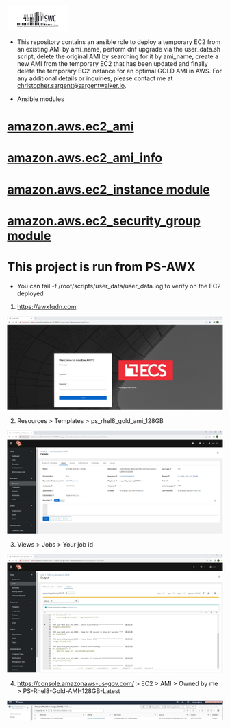 ![alt text](swclogo.jpg)
* This repository contains an ansible role to deploy a temporary EC2 from an existing AMI by ami_name, perform dnf upgrade via the user_data.sh script, delete the original AMI by searching for it by ami_name, create a new AMI from the temporary EC2 that has been updated and finally delete the temporary EC2 instance for an optimal GOLD AMI in AWS. For any additional details or inquiries, please contact me at christopher.sargent@sargentwalker.io.

* Ansible modules
# [amazon.aws.ec2_ami](https://docs.ansible.com/ansible/latest/collections/amazon/aws/ec2_ami_module.html)
# [amazon.aws.ec2_ami_info](https://docs.ansible.com/ansible/2.10/collections/amazon/aws/ec2_ami_info_module.html#ansible-collections-amazon-aws-ec2-ami-info-module)
# [amazon.aws.ec2_instance module](https://docs.ansible.com/ansible/latest/collections/amazon/aws/ec2_instance_module.html)
# [amazon.aws.ec2_security_group module](https://docs.ansible.com/ansible/latest/collections/amazon/aws/ec2_security_group_module.html)

# This project is run from PS-AWX
* You can tail -f /root/scripts/user_data/user_data.log to verify on the EC2 deployed
1. https://awxfqdn.com

![Screenshot](resources/screenshot1.JPG)

2. Resources > Templates > ps_rhel8_gold_ami_128GB

![Screenshot](resources/screenshot2.JPG)

3. Views > Jobs > Your job id 

![Screenshot](resources/screenshot3.JPG)

4. https://console.amazonaws-us-gov.com/ > EC2 > AMI > Owned by me > PS-Rhel8-Gold-AMI-128GB-Latest

![Screenshot](resources/screenshot4.JPG) 
